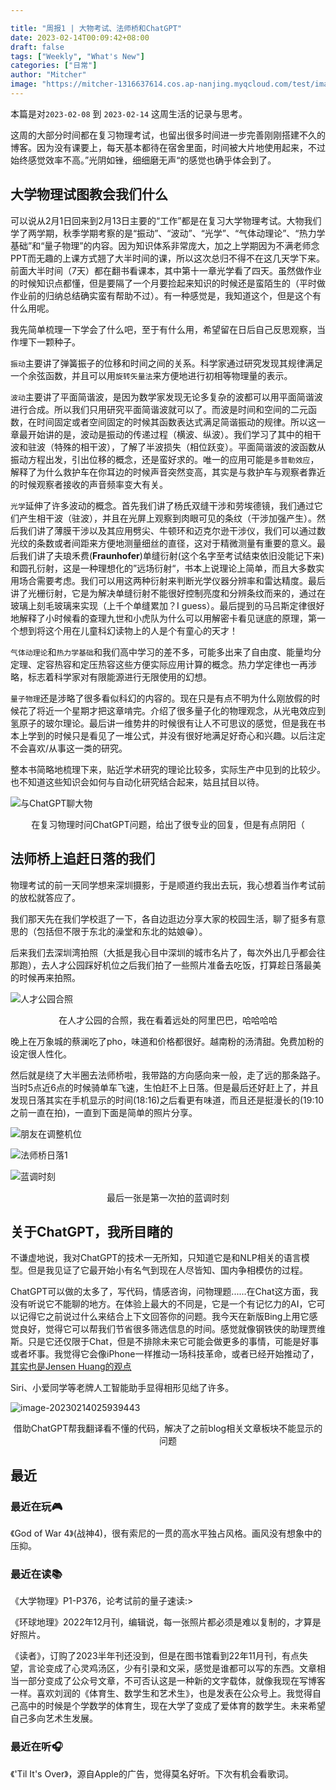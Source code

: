 ```yaml
---

title: "周报1 | 大物考试、法师桥和ChatGPT"
date: 2023-02-14T00:09:42+08:00
draft: false
tags: ["Weekly", "What's New"]
categories: ["日常"]
author: "Mitcher"
image: "https://mitcher-1316637614.cos.ap-nanjing.myqcloud.com/test/image-20230312000411047.png"
---
```


本篇是对`2023-02-08` 到 `2023-02-14` 这周生活的记录与思考。

这周的大部分时间都在复习物理考试，也留出很多时间进一步完善刚刚搭建不久的博客。因为没有课要上，每天基本都待在宿舍里面，时间被大片地使用起来，不过始终感觉效率不高。”光阴如锉，细细磨无声“的感觉也确乎体会到了。

## 大学物理试图教会我们什么

可以说从2月1日回来到2月13日主要的“工作”都是在复习大学物理考试。大物我们学了两学期，秋季学期考察的是“振动”、“波动”、“光学”、“气体动理论”、“热力学基础”和“量子物理”的内容。因为知识体系非常庞大，加之上学期因为不满老师念PPT而无趣的上课方式翘了大半时间的课，所以这次总归不得不在这几天学下来。前面大半时间（7天）都在翻书看课本，其中第十一章光学看了四天。虽然做作业的时候知识点都懂，但是要隔了一个月要捡起来知识的时候还是蛮陌生的（平时做作业前的归纳总结确实蛮有帮助不过）。有一种感觉是，我知道这个，但是这个有什么用呢。

我先简单梳理一下学会了什么吧，至于有什么用，希望留在日后自己反思观察，当作埋下一颗种子。

`振动`主要讲了弹簧振子的位移和时间之间的关系。科学家通过研究发现其规律满足一个余弦函数，并且可以用`旋转矢量法`来方便地进行初相等物理量的表示。

`波动`主要讲了平面简谐波，是因为数学家发现无论多复杂的波都可以用平面简谐波进行合成。所以我们只用研究平面简谐波就可以了。而波是时间和空间的二元函数，在时间固定或者空间固定的时候其函数表达式满足简谐振动的规律。所以这一章最开始讲的是，波动是振动的传递过程（横波、纵波）。我们学习了其中的相干波和驻波（特殊的相干波），了解了半波损失（相位跃变）。平面简谐波的波函数从振动方程出发，引出位移的概念，还是蛮好求的。唯一的应用可能是`多普勒效应`，解释了为什么救护车在你耳边的时候声音突然变高，其实是与救护车与观察者靠近的时候观察者接收的声音频率变大有关。

`光学`延伸了许多波动的概念。首先我们讲了杨氏双缝干涉和劳埃德镜，我们通过它们产生相干波（驻波），并且在光屏上观察到肉眼可见的条纹（干涉加强产生）。然后我们讲了薄膜干涉以及其应用劈尖、牛顿环和迈克尔逊干涉仪，我们可以通过数光纹的条数或者间距来方便地测量细丝的直径，这对于精微测量有重要的意义。最后我们讲了夫琅禾费(**Fraunhofer**)单缝衍射(这个名字至考试结束依旧没能记下来)和圆孔衍射，这是一种理想化的”远场衍射“，书本上说理论上简单，而且大多数实用场合需要考虑。我们可以用这两种衍射来判断光学仪器分辨率和雷达精度。最后讲了光栅衍射，它是为解决单缝衍射不能很好控制亮度和分辨条纹而来的，通过在玻璃上刻毛玻璃来实现（上千个单缝累加？I guess）。最后提到的马吕斯定律很好地解释了小时候看的查理九世和小虎队为什么可以用解密卡看见谜底的原理，第一个想到将这个用在儿童科幻读物上的人是个有童心的天才！

`气体动理论`和`热力学基础`和我们高中学习的差不多，可能多出来了自由度、能量均分定理、定容热容和定压热容这些方便实际应用计算的概念。热力学定律也一再涉略，标志着科学家对有限能源进行无限使用的幻想。

`量子物理`还是涉略了很多看似科幻的内容的。现在只是有点不明为什么刚放假的时候花了将近一个星期才把这章啃完。介绍了很多量子化的物理观念，从光电效应到氢原子的玻尔理论。最后讲一维势井的时候很有让人不可思议的感觉，但是我在书本上学到的时候只是看见了一堆公式，并没有很好地满足好奇心和兴趣。以后注定不会喜欢/从事这一类的研究。

整本书简略地梳理下来，贴近学术研究的理论比较多，实际生产中见到的比较少。也不知道这些知识会如何与自动化研究结合起来，姑且拭目以待。

![与ChatGPT聊大物](https://mitcher-1316637614.cos.ap-nanjing.myqcloud.com/test/6a7b1eb69572fe95740d318ded78b69.png)

<center>在复习物理时问ChatGPT问题，给出了很专业的回复，但是有点阴阳（</center>

## 法师桥上追赶日落的我们

物理考试的前一天同学想来深圳摄影，于是顺道约我出去玩，我心想着当作考试前的放松就答应了。

我们那天先在我们学校逛了一下，各自边逛边分享大家的校园生活，聊了挺多有意思的（包括但不限于东北的澡堂和东北的姑娘😁）。

后来我们去深圳湾拍照（大抵是我心目中深圳的城市名片了，每次外出几乎都会往那跑），去人才公园踩好机位之后我们拍了一些照片准备去吃饭，打算趁日落最美的时候再来拍照。

![人才公园合照](https://mitcher-1316637614.cos.ap-nanjing.myqcloud.com/test/c2b384394ee9950ef3b8acb647b49a6.jpg)

<center>在人才公园的合照，我在看着远处的阿里巴巴，哈哈哈哈</center>



晚上在万象城的蔡澜吃了pho，味道和价格都很好。越南粉的汤清甜。免费加粉的设定很人性化。

然后就是绕了大半圈去法师桥啦，我带路的方向感向来一般，走了远的那条路子。当时5点近6点的时候骑单车飞速，生怕赶不上日落。但是最后还好赶上了，并且发现日落其实在手机显示的时间(18:16)之后看更有味道，而且还是挺漫长的(19:10之前一直在拍)，一直到下面是简单的照片分享。

![朋友在调整机位](https://mitcher-1316637614.cos.ap-nanjing.myqcloud.com/test/96b564dda061dbce981788c6f987284.jpg)

![法师桥日落1](https://mitcher-1316637614.cos.ap-nanjing.myqcloud.com/test/78c40985becc3e705e505d4e1f2d3db.jpg)

![蓝调时刻](https://mitcher-1316637614.cos.ap-nanjing.myqcloud.com/test/3b81a4762b7b4f5e17196948b156bbb.jpg)

<center>最后一张是第一次拍的蓝调时刻</center>

## 关于ChatGPT，我所目睹的

不谦虚地说，我对ChatGPT的技术一无所知，只知道它是和NLP相关的语言模型。但是我见证了它最开始小有名气到现在人尽皆知、国内争相模仿的过程。

ChatGPT可以做的太多了，写代码，情感咨询，问物理题......在Chat这方面，我没有听说它不能聊的地方。在体验上最大的不同是，它是一个有记忆力的AI，它可以记得它之前说过什么来结合上下文回答你的问题。我今天在新版Bing上用它感觉良好，觉得它可以帮我们节省很多筛选信息的时间。感觉就像钢铁侠的助理贾维斯。只是它还仅限于Chat，但是不排除未来它可能会做更多的事情，可能是好事或者坏事。我觉得它会像iPhone一样推动一场科技革命，或者已经开始推动了，[其实也是Jensen Huang的观点](https://www.ithome.com/0/672/997.htm)

Siri、小爱同学等老牌人工智能助手显得相形见绌了许多。

![image-20230214025939443](https://mitcher-1316637614.cos.ap-nanjing.myqcloud.com/test/image-20230214025939443.png)

<center>借助ChatGPT帮我翻译看不懂的代码，解决了之前blog相关文章板块不能显示的问题</center>

## 最近

### 最近在玩🎮

《God of  War 4》(战神4)，很有索尼的一贯的高水平独占风格。画风没有想象中的压抑。

### 最近在读📚

《大学物理》P1-P376，论考试前的量子速读:>

《环球地理》2022年12月刊，编辑说，每一张照片都必须是难以复制的，才算是好照片。

《读者》，订购了2023半年刊还没到，但是在图书馆看到22年11月刊，有点失望，言论变成了心灵鸡汤区，少有引录和文采，感觉是谁都可以写的东西。文章相当一部分变成了公众号文章，不可否认这是一种新的文字载体，就像我现在写博客一样。喜欢刘润的《体育生、数学生和艺术生》，也是发表在公众号上。我觉得自己高中的时候是个学数学的体育生，现在大学了变成了爱体育的数学生。未来希望自己多向艺术生发展。

### 最近在听🎧

《'Til It's Over》，源自Apple的广告，觉得莫名好听。下次有机会看歌词。
